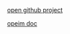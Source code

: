 [open github project](https://github.com/openimsdk/open-im-server/blob/main/README_zh_CN.md)

[opeim doc](https://docs.openim.io/guides/)

